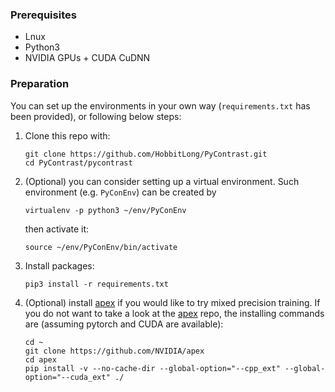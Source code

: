 ### Prerequisites
- Lnux
- Python3
- NVIDIA GPUs + CUDA CuDNN

### Preparation
You can set up the environments in your own way (`requirements.txt` has been provided), or following below steps: 
1. Clone this repo with:
	```
	git clone https://github.com/HobbitLong/PyContrast.git
	cd PyContrast/pycontrast
	```
2. (Optional) you can consider setting up a virtual environment. Such environment 
    (e.g. `PyConEnv`) can be created by
	```
	virtualenv -p python3 ~/env/PyConEnv
	```
    then activate it:
    ```
	source ~/env/PyConEnv/bin/activate
	```
3. Install packages:
	```
	pip3 install -r requirements.txt
	```
4. (Optional) install [apex](https://github.com/NVIDIA/apex) if you would like to 
try mixed precision training. If you do not want to take a look at the 
[apex](https://github.com/NVIDIA/apex) repo, the installing commands are (assuming pytorch 
and CUDA are available):
    ```
    cd ~
    git clone https://github.com/NVIDIA/apex
    cd apex
    pip install -v --no-cache-dir --global-option="--cpp_ext" --global-option="--cuda_ext" ./
	```
